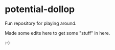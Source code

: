 # potential-dollop
Fun repository for playing around.

Made some edits here to get some "stuff" in here.

:-)
